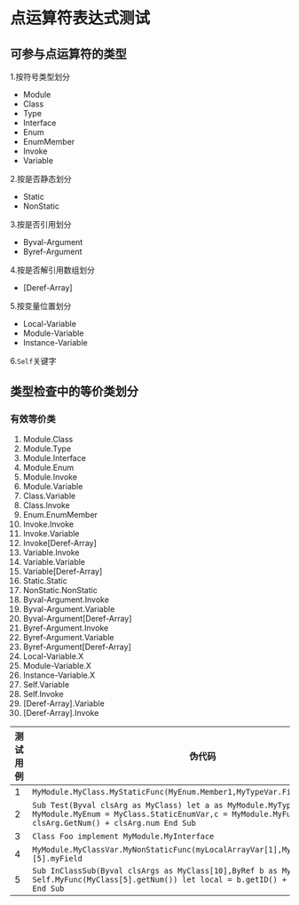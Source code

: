# 点运算符表达式测试

## 可参与点运算符的类型
1.按符号类型划分
- Module
- Class
- Type
- Interface
- Enum
- EnumMember
- Invoke
- Variable

2.按是否静态划分
- Static
- NonStatic

3.按是否引用划分
- Byval-Argument
- Byref-Argument

4.按是否解引用数组划分
- [Deref-Array]

5.按变量位置划分
- Local-Variable
- Module-Variable
- Instance-Variable

6.`Self`关键字

## 类型检查中的等价类划分

### 有效等价类

1. Module.Class 
2. Module.Type 
3. Module.Interface 
4. Module.Enum 
5. Module.Invoke 
6. Module.Variable 
7. Class.Variable 
8. Class.Invoke 
9. Enum.EnumMember 
10. Invoke.Invoke 
11. Invoke.Variable 
12. Invoke[Deref-Array]
13. Variable.Invoke
14. Variable.Variable 
15. Variable[Deref-Array]
16. Static.Static 
17. NonStatic.NonStatic 
18. Byval-Argument.Invoke
19. Byval-Argument.Variable
20. Byval-Argument[Deref-Array]
21. Byref-Argument.Invoke
22. Byref-Argument.Variable
23. Byref-Argument[Deref-Array]
24. Local-Variable.X
25. Module-Variable.X
26. Instance-Variable.X
27. Self.Variable
28. Self.Invoke
29. [Deref-Array].Variable
30. [Deref-Array].Invoke


|测试用例|伪代码|覆盖等价类|
|--|--|--|
|1|`MyModule.MyClass.MyStaticFunc(MyEnum.Member1,MyTypeVar.Field1).RetTypeField`|1,8,9,11,14,16|
|2|`Sub Test(Byval clsArg as MyClass) let a as MyModule.MyType,b as MyModule.MyEnum = MyClass.StaticEnumVar,c = MyModule.MyFunction().GetID() + clsArg.GetNum() + clsArg.num End Sub`|2,4,5,7,10,18,19|
|3|`Class Foo implement MyModule.MyInterface`|3|
|4|`MyModule.MyClassVar.MyNonStaticFunc(myLocalArrayVar[1],MyClassVar.Field1)[5].myField`|6,12,13,15,17,24,25,26,29|
|5|`Sub InClassSub(Byval clsArgs as MyClass[10],ByRef b as MyClass) Self.id = Self.MyFunc(MyClass[5].getNum()) let local = b.getID() + b.id + b.array[1] End Sub`|20,21,22,23,27,28,30|

